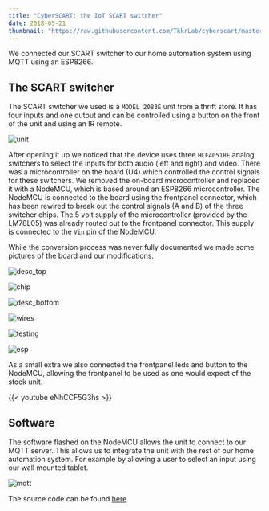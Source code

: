 ```yaml
---
title: "CyberSCART: the IoT SCART switcher"
date: 2018-05-21
thumbnail: "https://raw.githubusercontent.com/TkkrLab/cyberscart/master/images/thumbnail.jpg"
---
```


We connected our SCART switcher to our home automation system using MQTT using an ESP8266.

## The SCART switcher

The SCART switcher we used is a `MODEL 2083E` unit from a thrift store. It has four inputs and one output and can be controlled using a button on the front of the unit and using an IR remote.

![unit](https://raw.githubusercontent.com/TkkrLab/cyberscart/master/images/unit.jpg)

After opening it up we noticed that the device uses three `HCF4051BE` analog switchers to select the inputs for both audio (left and right) and video. There was a microcontroller on the board (U4) which controlled the control signals for these switchers. We removed the on-board microcontroller and replaced it with a NodeMCU, which is based around an ESP8266 microcontroller. The NodeMCU is connected to the board using the frontpanel connector, which has been rewired to break out the control signals (A and B) of the three switcher chips. The 5 volt supply of the microcontroller (provided by the LM78L05) was already routed out to the frontpanel connector. This supply is connected to the `Vin` pin of the NodeMCU.

While the conversion process was never fully documented we made some pictures of the board and our modifications.

![desc_top](https://raw.githubusercontent.com/TkkrLab/cyberscart/master/images/description_top.jpg)

![chip](https://raw.githubusercontent.com/TkkrLab/cyberscart/master/images/chip.png)

![desc_bottom](https://raw.githubusercontent.com/TkkrLab/cyberscart/master/images/description_bottom.jpg)

![wires](https://raw.githubusercontent.com/TkkrLab/cyberscart/master/images/pcb_with_wires.jpg)

![testing](https://raw.githubusercontent.com/TkkrLab/cyberscart/master/images/testing.jpg)

![esp](https://raw.githubusercontent.com/TkkrLab/cyberscart/master/images/esp.jpg)

As a small extra we also connected the frontpanel leds and button to the NodeMCU, allowing the frontpanel to be used as one would expect of the stock unit.

{{< youtube eNhCCF5G3hs >}}

## Software
The software flashed on the NodeMCU allows the unit to connect to our MQTT server. This allows us to integrate the unit with the rest of our home automation system. For example by allowing a user to select an input using our wall mounted tablet.

![mqtt](https://raw.githubusercontent.com/TkkrLab/cyberscart/master/images/mqtt.jpg)

The source code can be found [here](https://github.com/TkkrLab/cyberscart).

